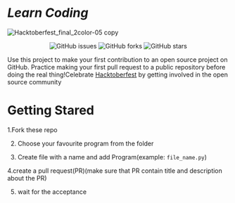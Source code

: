 # *Learn Coding*










![Hacktoberfest_final_2color-05 copy](https://user-images.githubusercontent.com/72604216/135604895-fc1daaf9-a922-4bba-a5c4-a959b22f9d90.png)





<p align="center">
   <img alt="GitHub issues" src="https://img.shields.io/github/issues/hasthamalp/learn-coding"></a>
   <img alt="GitHub forks" src="https://img.shields.io/github/forks/hasthamalp/learn-coding"></a>
   <img alt="GitHub stars" src="https://img.shields.io/github/stars/hasthamalp/learn-coding"></a>
</p>


Use this project to make your first contribution to an open source project on GitHub. Practice making your first pull request to a public repository before doing the real thing!Celebrate [Hacktoberfest](https://hacktoberfest.digitalocean.com/) by getting involved in the open source community


# Getting Stared

1.Fork these repo

2. Choose your favourite program from the folder

3. Create file with a name and add Program(example: `file_name.py`)

4.create a pull request(PR)(make sure that PR contain title and description about the PR)


5. wait for the acceptance

